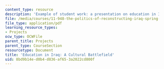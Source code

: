 ```yaml
---
content_type: resource
description: 'Example of student work: a presentation on education in Iraq.'
file: /media/courses/11-948-the-politics-of-reconstructing-iraq-spring-2005/8bd9b14ed0b4d836af653a2022cd800f_ikert_final.pdf
file_type: application/pdf
learning_resource_types:
- Projects
ocw_type: OCWFile
parent_title: Projects
parent_type: CourseSection
resourcetype: Document
title: 'Education in Iraq: A Cultural Battlefield'
uid: 8bd9b14e-d0b4-d836-af65-3a2022cd800f
---
```

